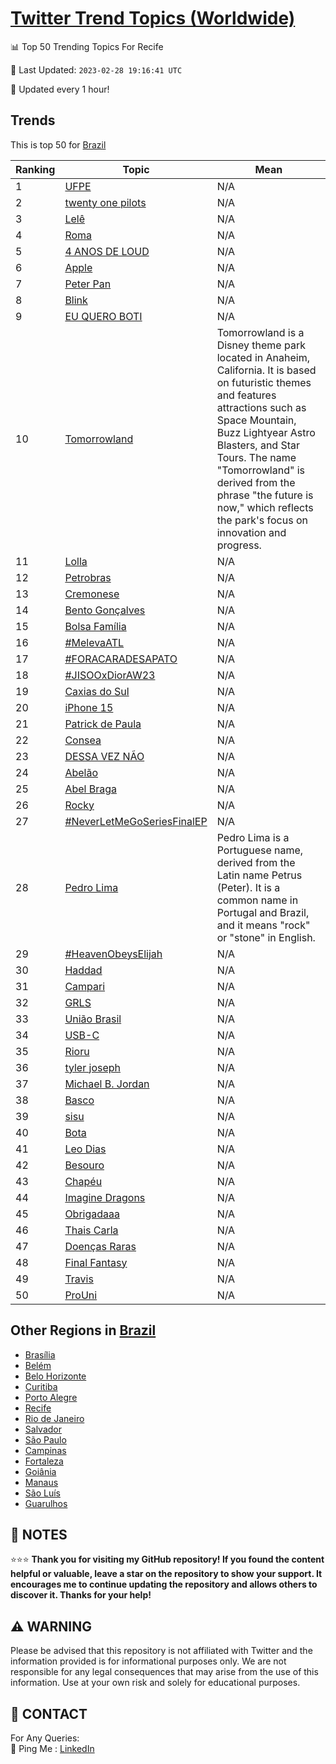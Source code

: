 [Twitter Trend Topics (Worldwide)](https://github.com/ErcinDedeoglu/Twitter-Trend-Topics)
==========


📊 Top 50 Trending Topics For Recife

📆 Last Updated: `2023-02-28 19:16:41 UTC`

🔧 Updated every 1 hour!


## Trends

This is top 50 for [Brazil](</Brazil>)

| Ranking | Topic | Mean |
| ------- | ------------ | ------------ |
| 1 | [UFPE](http://twitter.com/search?q=UFPE) | N/A |
| 2 | [twenty one pilots](http://twitter.com/search?q=twenty+one+pilots) | N/A |
| 3 | [Lelê](http://twitter.com/search?q=Lel%c3%aa) | N/A |
| 4 | [Roma](http://twitter.com/search?q=Roma) | N/A |
| 5 | [4 ANOS DE LOUD](http://twitter.com/search?q=4+ANOS+DE+LOUD) | N/A |
| 6 | [Apple](http://twitter.com/search?q=Apple) | N/A |
| 7 | [Peter Pan](http://twitter.com/search?q=Peter+Pan) | N/A |
| 8 | [Blink](http://twitter.com/search?q=Blink) | N/A |
| 9 | [EU QUERO BOTI](http://twitter.com/search?q=EU+QUERO+BOTI) | N/A |
| 10 | [Tomorrowland](http://twitter.com/search?q=Tomorrowland) | Tomorrowland is a Disney theme park located in Anaheim, California. It is based on futuristic themes and features attractions such as Space Mountain, Buzz Lightyear Astro Blasters, and Star Tours. The name "Tomorrowland" is derived from the phrase "the future is now," which reflects the park's focus on innovation and progress. |
| 11 | [Lolla](http://twitter.com/search?q=Lolla) | N/A |
| 12 | [Petrobras](http://twitter.com/search?q=Petrobras) | N/A |
| 13 | [Cremonese](http://twitter.com/search?q=Cremonese) | N/A |
| 14 | [Bento Gonçalves](http://twitter.com/search?q=Bento+Gon%c3%a7alves) | N/A |
| 15 | [Bolsa Família](http://twitter.com/search?q=Bolsa+Fam%c3%adlia) | N/A |
| 16 | [#MelevaATL](http://twitter.com/search?q=%23MelevaATL) | N/A |
| 17 | [#FORACARADESAPATO](http://twitter.com/search?q=%23FORACARADESAPATO) | N/A |
| 18 | [#JISOOxDiorAW23](http://twitter.com/search?q=%23JISOOxDiorAW23) | N/A |
| 19 | [Caxias do Sul](http://twitter.com/search?q=Caxias+do+Sul) | N/A |
| 20 | [iPhone 15](http://twitter.com/search?q=iPhone+15) | N/A |
| 21 | [Patrick de Paula](http://twitter.com/search?q=Patrick+de+Paula) | N/A |
| 22 | [Consea](http://twitter.com/search?q=Consea) | N/A |
| 23 | [DESSA VEZ NÃO](http://twitter.com/search?q=DESSA+VEZ+N%c3%83O) | N/A |
| 24 | [Abelão](http://twitter.com/search?q=Abel%c3%a3o) | N/A |
| 25 | [Abel Braga](http://twitter.com/search?q=Abel+Braga) | N/A |
| 26 | [Rocky](http://twitter.com/search?q=Rocky) | N/A |
| 27 | [#NeverLetMeGoSeriesFinalEP](http://twitter.com/search?q=%23NeverLetMeGoSeriesFinalEP) | N/A |
| 28 | [Pedro Lima](http://twitter.com/search?q=Pedro+Lima) | Pedro Lima is a Portuguese name, derived from the Latin name Petrus (Peter). It is a common name in Portugal and Brazil, and it means "rock" or "stone" in English. |
| 29 | [#HeavenObeysElijah](http://twitter.com/search?q=%23HeavenObeysElijah) | N/A |
| 30 | [Haddad](http://twitter.com/search?q=Haddad) | N/A |
| 31 | [Campari](http://twitter.com/search?q=Campari) | N/A |
| 32 | [GRLS](http://twitter.com/search?q=GRLS) | N/A |
| 33 | [União Brasil](http://twitter.com/search?q=Uni%c3%a3o+Brasil) | N/A |
| 34 | [USB-C](http://twitter.com/search?q=USB-C) | N/A |
| 35 | [Rioru](http://twitter.com/search?q=Rioru) | N/A |
| 36 | [tyler joseph](http://twitter.com/search?q=tyler+joseph) | N/A |
| 37 | [Michael B. Jordan](http://twitter.com/search?q=Michael+B.+Jordan) | N/A |
| 38 | [Basco](http://twitter.com/search?q=Basco) | N/A |
| 39 | [sisu](http://twitter.com/search?q=sisu) | N/A |
| 40 | [Bota](http://twitter.com/search?q=Bota) | N/A |
| 41 | [Leo Dias](http://twitter.com/search?q=Leo+Dias) | N/A |
| 42 | [Besouro](http://twitter.com/search?q=Besouro) | N/A |
| 43 | [Chapéu](http://twitter.com/search?q=Chap%c3%a9u) | N/A |
| 44 | [Imagine Dragons](http://twitter.com/search?q=Imagine+Dragons) | N/A |
| 45 | [Obrigadaaa](http://twitter.com/search?q=Obrigadaaa) | N/A |
| 46 | [Thais Carla](http://twitter.com/search?q=Thais+Carla) | N/A |
| 47 | [Doenças Raras](http://twitter.com/search?q=Doen%c3%a7as+Raras) | N/A |
| 48 | [Final Fantasy](http://twitter.com/search?q=Final+Fantasy) | N/A |
| 49 | [Travis](http://twitter.com/search?q=Travis) | N/A |
| 50 | [ProUni](http://twitter.com/search?q=ProUni) | N/A |



## Other Regions in [Brazil](</Brazil>)

* [Brasília](</Brazil/Brasília.md>)
* [Belém](</Brazil/Belém.md>)
* [Belo Horizonte](</Brazil/Belo Horizonte.md>)
* [Curitiba](</Brazil/Curitiba.md>)
* [Porto Alegre](</Brazil/Porto Alegre.md>)
* [Recife](</Brazil/Recife.md>)
* [Rio de Janeiro](</Brazil/Rio de Janeiro.md>)
* [Salvador](</Brazil/Salvador.md>)
* [São Paulo](</Brazil/São Paulo.md>)
* [Campinas](</Brazil/Campinas.md>)
* [Fortaleza](</Brazil/Fortaleza.md>)
* [Goiânia](</Brazil/Goiânia.md>)
* [Manaus](</Brazil/Manaus.md>)
* [São Luís](</Brazil/São Luís.md>)
* [Guarulhos](</Brazil/Guarulhos.md>)



## 📝 NOTES

⭐⭐⭐ **Thank you for visiting my GitHub repository! If you found the content helpful or valuable, leave a star on the repository to show your support. It encourages me to continue updating the repository and allows others to discover it. Thanks for your help!**


## ⚠️ WARNING

Please be advised that this repository is not affiliated with Twitter and the information provided is for informational purposes only. We are not responsible for any legal consequences that may arise from the use of this information. Use at your own risk and solely for educational purposes.


## 📨 CONTACT

 For Any Queries:  
            🏓 Ping Me : [LinkedIn](https://www.linkedin.com/in/ercindedeoglu/)
